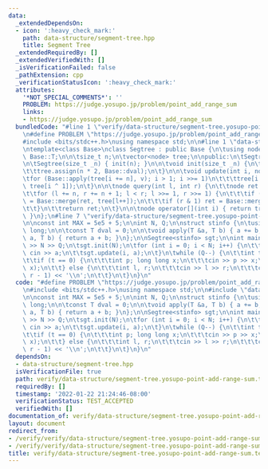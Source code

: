 ```yaml
---
data:
  _extendedDependsOn:
  - icon: ':heavy_check_mark:'
    path: data-structure/segment-tree.hpp
    title: Segment Tree
  _extendedRequiredBy: []
  _extendedVerifiedWith: []
  _isVerificationFailed: false
  _pathExtension: cpp
  _verificationStatusIcon: ':heavy_check_mark:'
  attributes:
    '*NOT_SPECIAL_COMMENTS*': ''
    PROBLEM: https://judge.yosupo.jp/problem/point_add_range_sum
    links:
    - https://judge.yosupo.jp/problem/point_add_range_sum
  bundledCode: "#line 1 \"verify/data-structure/segment-tree.yosupo-point-add-range-sum.test.cpp\"\
    \n#define PROBLEM \"https://judge.yosupo.jp/problem/point_add_range_sum\"\n\n\
    #include <bits/stdc++.h>\nusing namespace std;\n\n#line 1 \"data-structure/segment-tree.hpp\"\
    \ntemplate<class Base>\nclass Segtree : public Base {\n\tusing node = typename\
    \ Base::T;\n\n\tsize_t n;\n\tvector<node> tree;\n\npublic:\n\tSegtree() = default;\n\
    \n\tSegtree(size_t _n) { init(n); }\n\n\tvoid init(size_t _n) {\n\t\tn = _n;\n\
    \t\ttree.assign(n * 2, Base::dval);\n\t}\n\n\tvoid update(int i, node v) {\n\t\
    \tfor (Base::apply(tree[i += n], v); i > 1; i >>= 1)\n\t\t\ttree[i >> 1] = Base::merge(tree[i],\
    \ tree[i ^ 1]);\n\t}\n\n\tnode query(int l, int r) {\n\t\tnode ret = Base::dval;\n\
    \t\tfor (l += n, r += n + 1; l < r; l >>= 1, r >>= 1) {\n\t\t\tif (l & 1) ret\
    \ = Base::merge(ret, tree[l++]);\n\t\t\tif (r & 1) ret = Base::merge(ret, tree[--r]);\n\
    \t\t}\n\t\treturn ret;\n\t}\n\n\tnode operator[](int i) { return tree[i += n];\
    \ }\n};\n#line 7 \"verify/data-structure/segment-tree.yosupo-point-add-range-sum.test.cpp\"\
    \n\nconst int MAX = 5e5 + 5;\n\nint N, Q;\n\nstruct stinfo {\n\tusing T = long\
    \ long;\n\n\tconst T dval = 0;\n\n\tvoid apply(T &a, T b) { a += b; }\n\n\tT merge(T\
    \ a, T b) { return a + b; }\n};\n\nSegtree<stinfo> sgt;\n\nint main() {\n\tcin\
    \ >> N >> Q;\n\tsgt.init(N);\n\tfor (int i = 0; i < N; i++) {\n\t\tlong long a;\
    \ cin >> a;\n\t\tsgt.update(i, a);\n\t}\n\twhile (Q--) {\n\t\tint t; cin >> t;\n\
    \t\tif (t == 0) {\n\t\t\tint p; long long x;\n\t\t\tcin >> p >> x;\n\t\t\tsgt.update(p,\
    \ x);\n\t\t} else {\n\t\t\tint l, r;\n\t\t\tcin >> l >> r;\n\t\t\tcout << sgt.query(l,\
    \ r - 1) << '\\n';\n\t\t}\n\t}\n}\n"
  code: "#define PROBLEM \"https://judge.yosupo.jp/problem/point_add_range_sum\"\n\
    \n#include <bits/stdc++.h>\nusing namespace std;\n\n#include \"data-structure/segment-tree.hpp\"\
    \n\nconst int MAX = 5e5 + 5;\n\nint N, Q;\n\nstruct stinfo {\n\tusing T = long\
    \ long;\n\n\tconst T dval = 0;\n\n\tvoid apply(T &a, T b) { a += b; }\n\n\tT merge(T\
    \ a, T b) { return a + b; }\n};\n\nSegtree<stinfo> sgt;\n\nint main() {\n\tcin\
    \ >> N >> Q;\n\tsgt.init(N);\n\tfor (int i = 0; i < N; i++) {\n\t\tlong long a;\
    \ cin >> a;\n\t\tsgt.update(i, a);\n\t}\n\twhile (Q--) {\n\t\tint t; cin >> t;\n\
    \t\tif (t == 0) {\n\t\t\tint p; long long x;\n\t\t\tcin >> p >> x;\n\t\t\tsgt.update(p,\
    \ x);\n\t\t} else {\n\t\t\tint l, r;\n\t\t\tcin >> l >> r;\n\t\t\tcout << sgt.query(l,\
    \ r - 1) << '\\n';\n\t\t}\n\t}\n}\n"
  dependsOn:
  - data-structure/segment-tree.hpp
  isVerificationFile: true
  path: verify/data-structure/segment-tree.yosupo-point-add-range-sum.test.cpp
  requiredBy: []
  timestamp: '2022-01-22 21:24:46-08:00'
  verificationStatus: TEST_ACCEPTED
  verifiedWith: []
documentation_of: verify/data-structure/segment-tree.yosupo-point-add-range-sum.test.cpp
layout: document
redirect_from:
- /verify/verify/data-structure/segment-tree.yosupo-point-add-range-sum.test.cpp
- /verify/verify/data-structure/segment-tree.yosupo-point-add-range-sum.test.cpp.html
title: verify/data-structure/segment-tree.yosupo-point-add-range-sum.test.cpp
---
```

